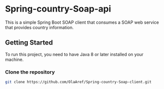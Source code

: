 # Spring-country-Soap-api
This is a simple Spring Boot SOAP client that consumes a SOAP web service that provides country information.

## Getting Started

To run this project, you need to have Java 8 or later installed on your machine.

### Clone the repository

```bash
git clone https://github.com/OlaAref/Spring-country-Soap-client.git

